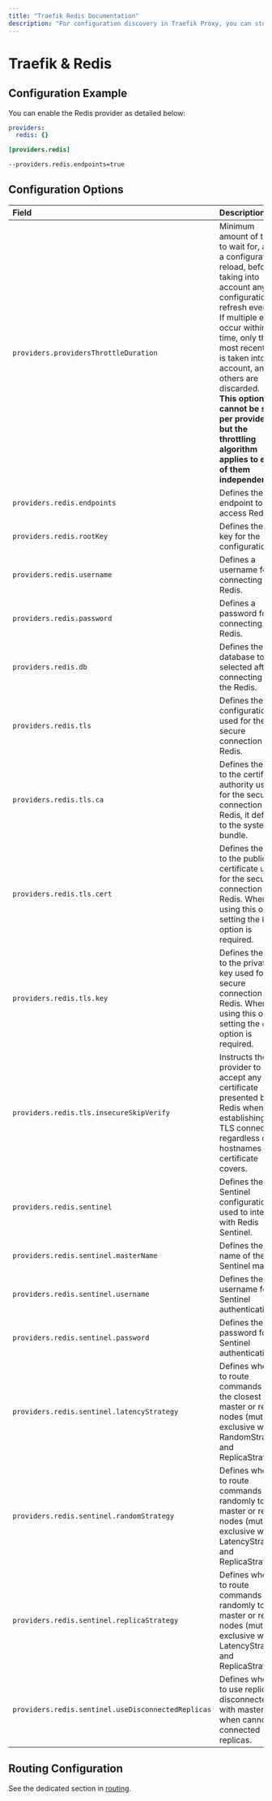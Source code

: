 ```yaml
---
title: "Traefik Redis Documentation"
description: "For configuration discovery in Traefik Proxy, you can store your configurations in Redis. Read the technical documentation."
---
```


# Traefik & Redis

## Configuration Example

You can enable the Redis provider as detailed below:

```yaml tab="File (YAML)"
providers:
  redis: {}
```

```toml tab="File (TOML)"
[providers.redis]
```

```bash tab="CLI"
--providers.redis.endpoints=true
```

## Configuration Options

| Field | Description                                               | Default              | Required |
|:------|:----------------------------------------------------------|:---------------------|:---------|
| `providers.providersThrottleDuration` | Minimum amount of time to wait for, after a configuration reload, before taking into account any new configuration refresh event.<br />If multiple events occur within this time, only the most recent one is taken into account, and all others are discarded.<br />**This option cannot be set per provider, but the throttling algorithm applies to each of them independently.** | 2s  | No |
| `providers.redis.endpoints` | Defines the endpoint to access Redis. |  `127.0.0.1:6379`     | Yes   |
| `providers.redis.rootKey` | Defines the root key for the configuration. |  `traefik`     | Yes   |
| `providers.redis.username` | Defines a username for connecting to Redis. |  ""    | No   |
| `providers.redis.password` | Defines a password for connecting to Redis. |  ""    | No   |
| `providers.redis.db` | Defines the database to be selected after connecting to the Redis. |  0    | No   |
| `providers.redis.tls` | Defines the TLS configuration used for the secure connection to Redis. |  N/A    | No   |
| `providers.redis.tls.ca` | Defines the path to the certificate authority used for the secure connection to Redis, it defaults to the system bundle.  |  N/A   | No   |
| `providers.redis.tls.cert` | Defines the path to the public certificate used for the secure connection to Redis. When using this option, setting the `key` option is required. |  N/A   | Yes   |
| `providers.redis.tls.key` | Defines the path to the private key used for the secure connection to Redis. When using this option, setting the `cert` option is required. |  N/A   | Yes   |
| `providers.redis.tls.insecureSkipVerify` | Instructs the provider to accept any certificate presented by Redis when establishing a TLS connection, regardless of the hostnames the certificate covers. | false   | No   |
| `providers.redis.sentinel` | Defines the Sentinel configuration used to interact with Redis Sentinel. | N/A   | No   |
| `providers.redis.sentinel.masterName` | Defines the name of the Sentinel master. | N/A   | Yes   |
| `providers.redis.sentinel.username` | Defines the username for Sentinel authentication. | N/A   | No   |
| `providers.redis.sentinel.password` | Defines the password for Sentinel authentication. | N/A   | No   |
| `providers.redis.sentinel.latencyStrategy` | Defines whether to route commands to the closest master or replica nodes (mutually exclusive with RandomStrategy and ReplicaStrategy). | false   | No   |
| `providers.redis.sentinel.randomStrategy` | Defines whether to route commands randomly to master or replica nodes (mutually exclusive with LatencyStrategy and ReplicaStrategy). | false   | No   |
| `providers.redis.sentinel.replicaStrategy` | Defines whether to route commands randomly to master or replica nodes (mutually exclusive with LatencyStrategy and ReplicaStrategy). | false   | No   |
| `providers.redis.sentinel.useDisconnectedReplicas` | Defines whether to use replicas disconnected with master when cannot get connected replicas. | false   | false   |

## Routing Configuration

See the dedicated section in [routing](../../../../routing/providers/kv.md).
